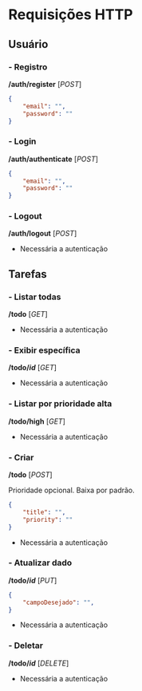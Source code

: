 # Requisições HTTP

## Usuário

### - Registro

**/auth/register** [_POST_]

```json
{
	"email": "",
	"password": ""
}
```

### - Login

**/auth/authenticate** [_POST_]

```json
{
	"email": "",
	"password": ""
}
```

### - Logout

**/auth/logout** [_POST_]

- Necessária a autenticação

## Tarefas

### - Listar todas

**/todo** [_GET_]

- Necessária a autenticação

### - Exibir específica

**/todo/_id_** [_GET_]

- Necessária a autenticação

### - Listar por prioridade alta

**/todo/high** [_GET_]

- Necessária a autenticação

### - Criar 

**/todo** [_POST_]

Prioridade opcional. Baixa por padrão.

```json
{
	"title": "",
	"priority": "" 
}
```

- Necessária a autenticação

### - Atualizar dado

**/todo/_id_** [_PUT_]

```json
{
	"campoDesejado": "",
}
```

- Necessária a autenticação

### - Deletar

**/todo/_id_** [_DELETE_]

- Necessária a autenticação
